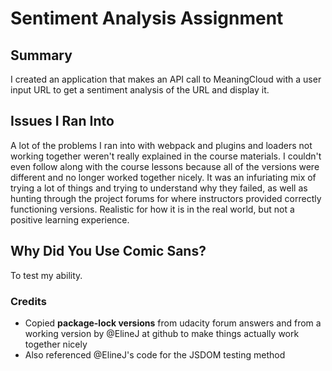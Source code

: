 # Sentiment Analysis Assignment

## Summary

I created an application that makes an API call to MeaningCloud with a user input URL to get a sentiment analysis of the URL and display it.

## Issues I Ran Into

A lot of the problems I ran into with webpack and plugins and loaders not working together weren't really explained in the course materials. I couldn't even follow along with the course lessons because all of the versions were different and no longer worked together nicely. It was an infuriating mix of trying a lot of things and trying to understand why they failed, as well as hunting through the project forums for where instructors provided correctly functioning versions. Realistic for how it is in the real world, but not a positive learning experience.

## Why Did You Use Comic Sans?

To test my ability.

### Credits

- Copied **package-lock versions** from udacity forum answers and from a working version by @ElineJ at github to make things actually work together nicely
- Also referenced @ElineJ's code for the JSDOM testing method

